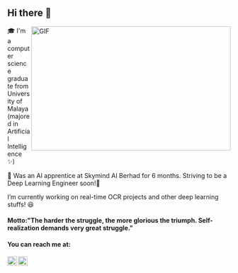 ## Hi there 👋

<!--
**khairinahusny/khairinahusny** is a ✨ _special_ ✨ repository because its `README.md` (this file) appears on your GitHub profile.-->

<img align="right" alt="GIF" src="https://miro.medium.com/max/1600/0*K2WLMTExLyida7OR.gif" raw="true" width="450" height="280" />

:mortar_board: I'm a computer science graduate from University of Malaya (majored in Artificial Intelligence :sparkles:) 

:seedling: Was an AI apprentice at Skymind AI Berhad for 6 months. Striving to be a Deep Learning Engineer soon!:muscle:

I’m currently working on real-time OCR projects and other deep learning stuffs! :satisfied: 


<h4>Motto:"The harder the struggle, the more glorious the triumph. Self-realization demands very great struggle."</h4>

#### You can reach me at: 
<a href="https://www.linkedin.com/in/khairinahusny/" rel="nofllow">
  <img align="left" alt="Khairina Husny LinkedIn" width="21px" src="https://camo.githubusercontent.com/c8a9c5b414cd812ad6a97a46c29af67239ddaeae08c41724ff7d945fb4c047e5/68747470733a2f2f6564656e742e6769746875622e696f2f537570657254696e7949636f6e732f696d616765732f7376672f6c696e6b6564696e2e737667" style="max-width:100%;"> 
  </a>
<a href="https://www.kaggle.com/khairinahusny" rel="nofllow">
  <img align="left" alt="Khairina Husny Kaggle" width="21px" src="https://camo.githubusercontent.com/96313f84e4c257e753560f701e77c29697410d36bbd327294980f90451fcb1bc/68747470733a2f2f6564656e742e6769746875622e696f2f537570657254696e7949636f6e732f696d616765732f7376672f6b6167676c652e737667" style="max-width:100%;"> 
  </a>
  

